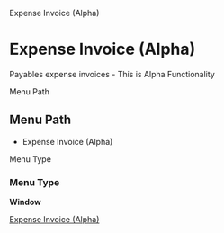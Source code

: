 
Expense Invoice (Alpha)
# Expense Invoice (Alpha)


Payables expense invoices - This is Alpha Functionality

Menu Path
## Menu Path



- Expense Invoice (Alpha)

Menu Type
### Menu Type

**Window**


[Expense Invoice (Alpha)](../../functional-guide/window/window-expense-invoice-alpha.md)